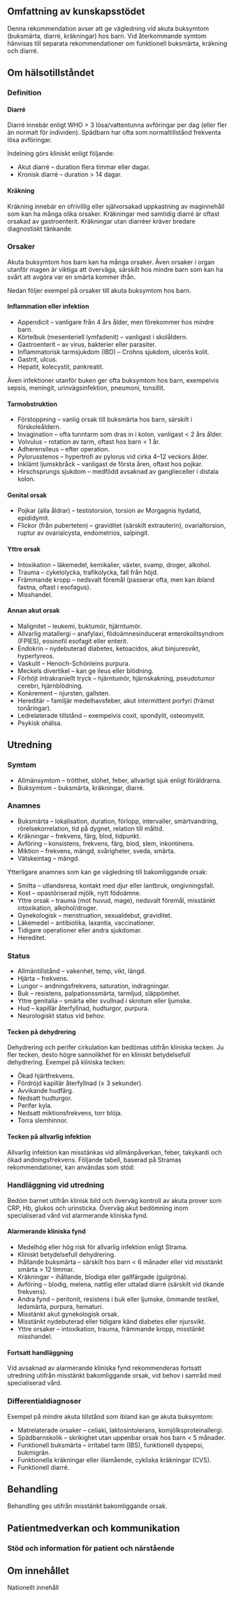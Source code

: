 Omfattning av kunskapsstödet
----------------------------

Denna rekommendation avser att ge vägledning vid akuta buksymtom (buksmärta, diarré, kräkningar) hos barn. Vid återkommande symtom hänvisas till separata rekommendationer om funktionell buksmärta, kräkning och diarré.

Om hälsotillståndet
-------------------

### Definition

#### Diarré

Diarré innebär enligt WHO \> 3 lösa/vattentunna avföringar per dag (eller fler än normalt för individen). Spädbarn har ofta som normaltillstånd frekventa lösa avföringar.

Indelning görs kliniskt enligt följande:

*   Akut diarré – duration flera timmar eller dagar.
*   Kronisk diarré – duration \> 14 dagar.

#### Kräkning

Kräkning innebär en ofrivillig eller självorsakad uppkastning av maginnehåll som kan ha många olika orsaker. Kräkningar med samtidig diarré är oftast orsakad av gastroenterit. Kräkningar utan diarréer kräver bredare diagnostiskt tänkande.

### Orsaker

Akuta buksymtom hos barn kan ha många orsaker. Även orsaker i organ utanför magen är viktiga att överväga, särskilt hos mindre barn som kan ha svårt att avgöra var en smärta kommer ifrån.

Nedan följer exempel på orsaker till akuta buksymtom hos barn.

#### Inflammation eller infektion

*   Appendicit – vanligare från 4 års ålder, men förekommer hos mindre barn.
*   Körtelbuk (mesenteriell lymfadenit) – vanligast i skolåldern.
*   Gastroenterit – av virus, bakterier eller parasiter.
*   Inflammatorisk tarmsjukdom (IBD) – Crohns sjukdom, ulcerös kolit.
*   Gastrit, ulcus.
*   Hepatit, kolecystit, pankreatit.

Även infektioner utanför buken ger ofta buksymtom hos barn, exempelvis sepsis, meningit, urinvägsinfektion, pneumoni, tonsillit.

#### Tarmobstruktion

*   Förstoppning – vanlig orsak till buksmärta hos barn, särskilt i förskoleåldern.
*   Invagination – ofta tunntarm som dras in i kolon, vanligast < 2 års ålder.
*   Volvulus – rotation av tarm, oftast hos barn < 1 år.
*   Adherensileus – efter operation.
*   Pylorusstenos – hypertrofi av pylorus vid cirka 4–12 veckors ålder.
*   Inklämt ljumskbråck – vanligast de första åren, oftast hos pojkar.
*   Hirschsprungs sjukdom – medfödd avsaknad av ganglieceller i distala kolon.

#### Genital orsak

*   Pojkar (alla åldrar) – testistorsion, torsion av Morgagnis hydatid, epididymit.
*   Flickor (från puberteten) – graviditet (särskilt extrauterin), ovarialtorsion, ruptur av ovarialcysta, endometrios, salpingit.

#### Yttre orsak

*   Intoxikation – läkemedel, kemikalier, växter, svamp, droger, alkohol.
*   Trauma – cykelolycka, trafikolycka, fall från höjd.
*   Främmande kropp – nedsvalt föremål (passerar ofta, men kan ibland fastna, oftast i esofagus).
*   Misshandel.

#### Annan akut orsak

*   Malignitet – leukemi, buktumör, hjärntumör.
*   Allvarlig matallergi – anafylaxi, födoämnesinducerat enterokolitsyndrom (FPIES), eosinofil esofagit eller enterit.
*   Endokrin – nydebuterad diabetes, ketoacidos, akut binjuresvikt, hypertyreos.
*   Vaskulit – Henoch-Schönleins purpura.
*   Meckels divertikel – kan ge ileus eller blödning.
*   Förhöjt intrakraniellt tryck – hjärntumör, hjärnskakning, pseudotumor cerebri, hjärnblödning.
*   Konkrement – njursten, gallsten.
*   Hereditär – familjär medelhavsfeber, akut intermittent porfyri (främst tonåringar).
*   Ledrelaterade tillstånd – exempelvis coxit, spondylit, osteomyelit.
*   Psykisk ohälsa.

Utredning
---------

### Symtom

*   Allmänsymtom – trötthet, slöhet, feber, allvarligt sjuk enligt föräldrarna.
*   Buksymtom – buksmärta, kräkningar, diarré.

### Anamnes

*   Buksmärta – lokalisation, duration, förlopp, intervaller, smärtvandring, rörelsekorrelation, tid på dygnet, relation till måltid.
*   Kräkningar – frekvens, färg, blod, tidpunkt.
*   Avföring – konsistens, frekvens, färg, blod, slem, inkontinens.
*   Miktion – frekvens, mängd, svårigheter, sveda, smärta.
*   Vätskeintag – mängd.

Ytterligare anamnes som kan ge vägledning till bakomliggande orsak:

*   Smitta – utlandsresa, kontakt med djur eller lantbruk, omgivningsfall.
*   Kost – opastöriserad mjölk, nytt födoämne.
*   Yttre orsak – trauma (mot huvud, mage), nedsvalt föremål, misstänkt intoxikation, alkohol/droger.
*   Gynekologisk – menstruation, sexualdebut, graviditet.
*   Läkemedel – antibiotika, laxantia, vaccinationer.
*   Tidigare operationer eller andra sjukdomar.
*   Hereditet.

### Status

*   Allmäntillstånd – vakenhet, temp, vikt, längd.
*   Hjärta – frekvens.
*   Lungor – andningsfrekvens, saturation, indragningar.
*   Buk – resistens, palpationssmärta, tarmljud, släppömhet.
*   Yttre genitalia – smärta eller svullnad i skrotum eller ljumske.
*   Hud – kapillär återfyllnad, hudturgor, purpura.
*   Neurologiskt status vid behov.

#### Tecken på dehydrering

Dehydrering och perifer cirkulation kan bedömas utifrån kliniska tecken. Ju fler tecken, desto högre sannolikhet för en kliniskt betydelsefull dehydrering. Exempel på kliniska tecken:

*   Ökad hjärtfrekvens.
*   Fördröjd kapillär återfyllnad (≥ 3 sekunder).
*   Avvikande hudfärg.
*   Nedsatt hudturgor.
*   Perifer kyla.
*   Nedsatt miktionsfrekvens, torr blöja.
*   Torra slemhinnor.

#### Tecken på allvarlig infektion

Allvarlig infektion kan misstänkas vid allmänpåverkan, feber, takykardi och ökad andningsfrekvens. Följande tabell, baserad på Stramas rekommendationer, kan användas som stöd:

### Handläggning vid utredning

Bedöm barnet utifrån klinisk bild och överväg kontroll av akuta prover som CRP, Hb, glukos och urinsticka. Överväg akut bedömning inom specialiserad vård vid alarmerande kliniska fynd.

#### Alarmerande kliniska fynd

*   Medelhög eller hög risk för allvarlig infektion enligt Strama.
*   Kliniskt betydelsefull dehydrering.
*   Ihållande buksmärta – särskilt hos barn < 6 månader eller vid misstänkt smärta \> 12 timmar.
*   Kräkningar – ihållande, blodiga eller gallfärgade (gulgröna).
*   Avföring – blodig, melena, nattlig eller uttalad diarré (särskilt vid ökande frekvens).
*   Andra fynd – peritonit, resistens i buk eller ljumske, ömmande testikel, ledsmärta, purpura, hematuri.
*   Misstänkt akut gynekologisk orsak.
*   Misstänkt nydebuterad eller tidigare känd diabetes eller njursvikt.
*   Yttre orsaker – intoxikation, trauma, främmande kropp, misstänkt misshandel.

#### Fortsatt handläggning

Vid avsaknad av alarmerande kliniska fynd rekommenderas fortsatt utredning utifrån misstänkt bakomliggande orsak, vid behov i samråd med specialiserad vård.

### Differentialdiagnoser

Exempel på mindre akuta tillstånd som ibland kan ge akuta buksymtom:

*   Matrelaterade orsaker – celiaki, laktosintolerans, komjölksproteinallergi.
*   Spädbarnskolik – skrikighet utan uppenbar orsak hos barn < 5 månader.
*   Funktionell buksmärta – irritabel tarm (IBS), funktionell dyspepsi, bukmigrän.
*   Funktionella kräkningar eller illamående, cykliska kräkningar (CVS).
*   Funktionell diarré.

Behandling
----------

Behandling ges utifrån misstänkt bakomliggande orsak.

Patientmedverkan och kommunikation
----------------------------------

### Stöd och information för patient och närstående

Om innehållet
-------------

Nationellt innehåll
